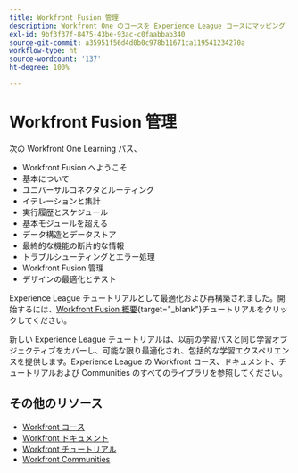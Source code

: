 ```yaml
---
title: Workfront Fusion 管理
description: Workfront One のコースを Experience League コースにマッピング
exl-id: 9bf3f37f-8475-43be-93ac-c0faabbab340
source-git-commit: a35951f56d4d0b0c978b11671ca119541234270a
workflow-type: ht
source-wordcount: '137'
ht-degree: 100%

---
```


# Workfront Fusion 管理

次の Workfront One Learning パス、

* Workfront Fusion へようこそ
* 基本について
* ユニバーサルコネクタとルーティング
* イテレーションと集計
* 実行履歴とスケジュール
* 基本モジュールを超える
* データ構造とデータストア
* 最終的な機能の断片的な情報
* トラブルシューティングとエラー処理
* Workfront Fusion 管理
* デザインの最適化とテスト

Experience League チュートリアルとして最適化および再構築されました。開始するには、[Workfront Fusion 概要](https://experienceleague.adobe.com/docs/workfront-learn/tutorials-workfront/fusion/welcome-to-workfront-fusion/workfront-fusion-overview.html?lang=ja){target="_blank"}チュートリアルをクリックしてください。

新しい Experience League チュートリアルは、以前の学習パスと同じ学習オブジェクティブをカバーし、可能な限り最適化され、包括的な学習エクスペリエンスを提供します。Experience League の Workfront コース、ドキュメント、チュートリアルおよび Communities のすべてのライブラリを参照してください。

## その他のリソース

* [Workfront コース](https://experienceleague.adobe.com/?lang=ja&amp;Solution=Workfront#courses)
* [Workfront ドキュメント](https://experienceleague.adobe.com/docs/workfront.html?lang=ja)
* [Workfront チュートリアル](https://experienceleague.adobe.com/docs/workfront-learn/tutorials-workfront/home.html?lang=ja)
* [Workfront Communities](https://experienceleaguecommunities.adobe.com/t5/workfront/ct-p/workfront?profile.language=ja)
